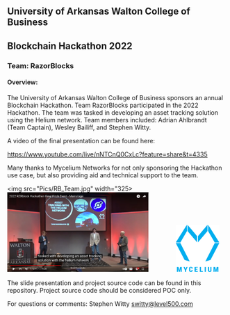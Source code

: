 ## University of Arkansas Walton College of Business
## Blockchain Hackathon 2022

### Team:  RazorBlocks

#### Overview:

The University of Arkansas Walton College of Business sponsors an annual Blockchain Hackathon.  Team RazorBlocks participated in the 2022 Hackathon.   The team was tasked in developing an asset tracking solution using the Helium network.  Team members included:  Adrian Ahlbrandt (Team Captain), Wesley Bailiff, and Stephen Witty.

A video of the final presentation can be found here:

https://www.youtube.com/live/nNTCnQ0CxLc?feature=share&t=4335

Many thanks to Mycelium Networks for not only sponsoring the Hackathon use case, but also providing aid and technical support to the team.


<img src="Pics/RB_Team.jpg" width="325> &nbsp; &nbsp; <img src="Pics/RB_Hackathon.jpg" width="325"> &nbsp; &nbsp; &nbsp; &nbsp; &nbsp; &nbsp; &nbsp; &nbsp;<img src="Pics/Mycelium.png" width="100">


The slide presentation and project source code can be found in this repository.  Project source code should be considered POC only.

For questions or comments:  Stephen Witty switty@level500.com
